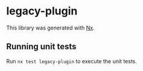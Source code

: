 # legacy-plugin

This library was generated with [Nx](https://nx.dev).

## Running unit tests

Run `nx test legacy-plugin` to execute the unit tests.
